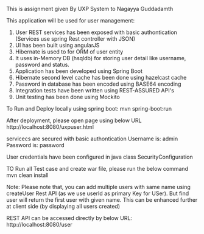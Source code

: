 This is assignment given By UXP System to Nagayya Guddadamth

This application will be used for user management:
1) User REST services has been exposed with basic authontication (Services use spring Rest controller with JSON)
2) UI has been built using angularJS
3) Hibernate is used to for ORM of user entity
4) It uses in-Memory DB (hsqldb) for storing user detail like username, password and status.
5) Application has been developed using Spring Boot
6) Hibernate second level cache has been done using hazelcast cache
7) Password in database has been encoded using BASE64 encoding
8) Integration tests have been written using REST-ASSURED API's
9) Unit testing has been done using Mockito


To Run and Deploy locally using spring boot:
mvn spring-boot:run

After deployment, please open page using below URL
http://localhost:8080/uxpuser.html

servicecs are secured with basic authontication
Username is: admin
Password is: password

User credentials have been configured in java class SecurityConfiguration


TO Run all Test case and create war file, please run the below command
mvn clean install


Note: Please note that, you can add multiple users with same name using createUser Rest API (as we use userId as primary Key for USer). But find user will return the first user with given name.
This can be enhanced further at client side (by displaying all users created)

REST API can be accessed directly by below URL:
http://localhost:8080/user

